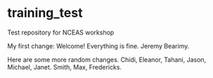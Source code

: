 # training_test
Test repository for NCEAS workshop

My first change:
Welcome! Everything is fine. Jeremy Bearimy.

Here are some more random changes.
Chidi, Eleanor, Tahani, Jason, Michael, Janet. Smith, Max, Fredericks.
